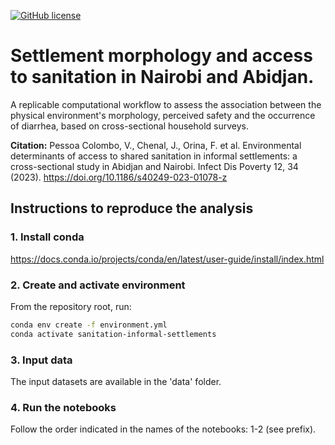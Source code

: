 [![GitHub license](https://img.shields.io/github/license/ceat-epfl/sanitation-informal-settlements.svg)](https://github.com/ceat-epfl/sanitation-informal-settlements/blob/main/LICENSE)

# Settlement morphology and access to sanitation in Nairobi and Abidjan.

A replicable computational workflow to assess the association between the physical environment's morphology, perceived safety and the occurrence of diarrhea, based on cross-sectional household surveys.

**Citation:** Pessoa Colombo, V., Chenal, J., Orina, F. et al. Environmental determinants of access to shared sanitation in informal settlements: a cross-sectional study in Abidjan and Nairobi. Infect Dis Poverty 12, 34 (2023). https://doi.org/10.1186/s40249-023-01078-z

## Instructions to reproduce the analysis

### 1. Install conda

https://docs.conda.io/projects/conda/en/latest/user-guide/install/index.html

### 2. Create and activate environment

From the repository root, run:

```bash
conda env create -f environment.yml
conda activate sanitation-informal-settlements
```

### 3. Input data

The input datasets are available in the 'data' folder.

### 4. Run the notebooks

Follow the order indicated in the names of the notebooks: 1-2 (see prefix).
